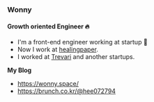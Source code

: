 ### Wonny
#### Growth oriented Engineer 🔥

- I'm a front-end engineer working at startup 🚀
- Now I work at [healingpaper](http://www.healingpaper.com/).
- I worked at [Trevari](https://trevari.co.kr/) and another startups.

**My Blog**
- https://wonny.space/
- https://brunch.co.kr/@hee072794

<!--
**wonny-log/wonny-log** is a ✨ _special_ ✨ repository because its `README.md` (this file) appears on your GitHub profile.

Here are some ideas to get you started:

- 🔭 I’m currently working on ...
- 🌱 I’m currently learning ...
- 👯 I’m looking to collaborate on ...
- 🤔 I’m looking for help with ...
- 💬 Ask me about ...
- 📫 How to reach me: ...
- 😄 Pronouns: ...
- ⚡ Fun fact: ...
-->
